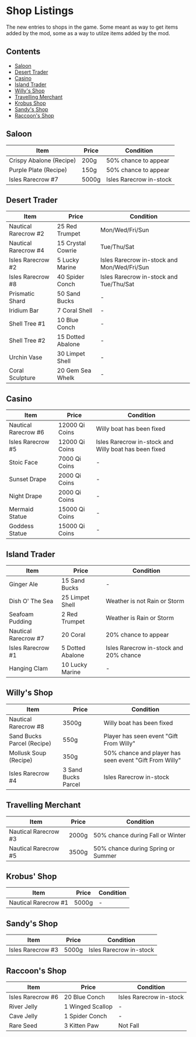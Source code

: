 # Shop Listings

The new entries to shops in the game. Some meant as way to get items added by the mod, some as a way to utilze items added by the mod.

## Contents

* [Saloon](#saloon)
* [Desert Trader](#desert-trader)
* [Casino](#casino)
* [Island Trader](#island-trader)
* [Willy's Shop](#willys-shop)
* [Travelling Merchant](#travelling-merchant)
* [Krobus Shop](#krobus-shop)
* [Sandy's Shop](#sandys-shop)
* [Raccoon's Shop](#raccoons-shop)

## Saloon

| Item                    | Price           | Condition               |
| ----------------------- | --------------- | ----------------------- |
| Crispy Abalone (Recipe) | 200g            | 50% chance to appear    |
| Purple Plate (Recipe)   | 150g            | 50% chance to appear    |
| Isles Rarecrow #7       | 5000g           | Isles Rarecrow in-stock |

## Desert Trader

| Item                 | Price              | Condition                                   |
| -------------------- | ------------------ | ------------------------------------------- |
| Nautical Rarecrow #2 | 25 Red Trumpet    | Mon/Wed/Fri/Sun                             |
| Nautical Rarecrow #4 | 15 Crystal Cowrie | Tue/Thu/Sat                                 |
| Isles Rarecrow #2    | 5 Lucky Marine    | Isles Rarecrow in-stock and Mon/Wed/Fri/Sun |
| Isles Rarecrow #8    | 40 Spider Conch   | Isles Rarecrow in-stock and Tue/Thu/Sat     |
| Prismatic Shard      | 50 Sand Bucks     | -                                           |
| Iridium Bar          | 7 Coral Shell     | -                                           |
| Shell Tree #1        | 10 Blue Conch     | -                                           |
| Shell Tree #2        | 15 Dotted Abalone | -                                           |
| Urchin Vase          | 30 Limpet Shell   | -                                           |
| Coral Sculpture      | 20 Gem Sea Whelk  | -                                           |

## Casino

| Item                 | Price           | Condition                                             |
| -------------------- | --------------- | ----------------------------------------------------- |
| Nautical Rarecrow #6 | 12000 Qi Coins  | Willy boat has been fixed                             |
| Isles Rarecrow #5    | 12000 Qi Coins  | Isles Rarecrow in-stock and Willy boat has been fixed |
| Stoic Face           | 7000 Qi Coins   | -                                                     |
| Sunset Drape         | 2000 Qi Coins   | -                                                     |
| Night Drape          | 2000 Qi Coins   | -                                                     |
| Mermaid Statue       | 15000 Qi Coins  | -                                                     |
| Goddess Statue       | 15000 Qi Coins  | -                                                     |

## Island Trader

| Item                 | Price             | Condition                              |
| -------------------- | ----------------- | -------------------------------------- |
| Ginger Ale           | 15 Sand Bucks     | -                                      |
| Dish O' The Sea      | 25 Limpet Shell   | Weather is not Rain or Storm           |
| Seafoam Pudding      | 2 Red Trumpet     | Weather is Rain or Storm               |
| Nautical Rarecrow #7 | 20 Coral          | 20% chance to appear                   |
| Isles Rarecrow #1    | 5 Dotted Abalone  | Isles Rarecrow in-stock and 20% chance |
| Hanging Clam         | 10 Lucky Marine   | -                                      |

## Willy's Shop

| Item                       | Price                | Condition                                              |
| -------------------------- | -------------------- | ------------------------------------------------------ |
| Nautical Rarecrow #8       | 3500g                | Willy boat has been fixed                              |
| Sand Bucks Parcel (Recipe) | 550g                 | Player has seen event "Gift From Willy"                |
| Mollusk Soup (Recipe)      | 350g                 | 50% chance and player has seen event "Gift From Willy" |
| Isles Rarecrow #4          | 3 Sand Bucks Parcel | Isles Rarecrow in-stock                                |

## Travelling Merchant

| Item                 | Price           | Condition                          |
| -------------------- | --------------- | ---------------------------------- |
| Nautical Rarecrow #3 | 2000g           | 50% chance during Fall or Winter   |
| Nautical Rarecrow #5 | 3500g           | 50% chance during Spring or Summer |

## Krobus' Shop

| Item                 | Price           | Condition     |
| -------------------- | --------------- | ------------- |
| Nautical Rarecrow #1 | 5000g           | -             |

## Sandy's Shop

| Item              | Price           | Condition               |
| ----------------- | --------------- | ----------------------- |
| Isles Rarecrow #3 | 5000g           | Isles Rarecrow in-stock |

## Raccoon's Shop

| Item              | Price             | Condition               |
| ----------------- | ----------------- | ----------------------- |
| Isles Rarecrow #6 | 20 Blue Conch    | Isles Rarecrow in-stock |
| River Jelly       | 1 Winged Scallop | -                       |
| Cave Jelly        | 1 Spider Conch   | -                       |
| Rare Seed         | 3 Kitten Paw     | Not Fall                |
